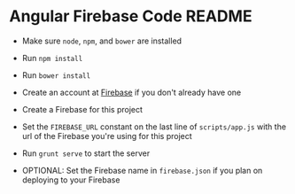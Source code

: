 # Angular Firebase Code README

* Make sure `node`, `npm`, and `bower` are installed

* Run `npm install`

* Run `bower install`

* Create an account at [Firebase](https://www.firebase.com/) if you don't already have one

* Create a Firebase for this project

* Set the `FIREBASE_URL` constant on the last line of `scripts/app.js` with the url of the Firebase you're using for this project

* Run `grunt serve` to start the server

* OPTIONAL: Set the Firebase name in `firebase.json` if you plan on deploying to your Firebase
